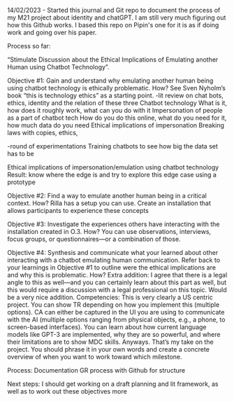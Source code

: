 14/02/2023 - 
Started this journal and Git repo to document the process of my M21 project about identity and chatGPT. I am still very much figuring out how this Github works. I based this repo on Pipin's one for it is as if doing work and going over his paper. 

Process so far: 

“Stimulate Discussion about the Ethical Implications of Emulating another Human using Chatbot Technology”.

Objective #1: Gain and understand why emulating another human being using chatbot technology is ethically problematic.
How? See Sven Nyholm’s book “this is technology ethics” as a starting point.
-lit review on chat bots, ethics, identity and the relation of these three 
Chatbot technology 
What is it, how does it roughly work, what can you do with it
Impersonation of people as a part of chatbot tech
How do you do this online, what do you need for it, how much data do you need
Ethical implications of impersonation 
Breaking laws with copies, ethics, 

-round of experimentations
Training chatbots to see how big the data set has to be 

Ethical implications of impersonation/emulation using chatbot technology
Result: know where the edge is and try to explore this edge case using a prototype

Objective #2: Find a way to emulate another human being in a critical context.
How?  Rilla has a setup you can use.
Create an installation that allows participants to experience these concepts


Objective #3: Investigate the experiences others have interacting with the installation created in O.3.
How? You can use observations, interviews, focus groups, or questionnaires—or a combination of those.

Objective #4: Synthesis and communicate what your learned about other interacting with a chatbot emulating human communication. Refer back to your learnings in Objective #1 to outline were the ethical implications are and why this is problematic.
	How? 
Extra addition: 
I agree that there is a legal angle to this as well—and you can certainly learn about this part as well, but this would require a discussion with a legal professional on this topic. Would be a very nice addition.
Competencies: 
This is very clearly a US centric project. You can show TR depending on how you implement this (multiple options). CA can either be captured in the UI you are using to communicate with the AI (multiple options ranging from physical objects, e.g., a phone, to screen-based interfaces). You can learn about how current language models like GPT-3 are implemented, why they are so powerful, and where their limitations are to show MDC skills.
Anyways. That’s my take on the project. You should phrase it in your own words and create a concrete overview of when you want to work toward which milestone.

Process: 
Documentation GR process with Github for structure 


Next steps: I should get working on a draft planning and lit framework, as well as to work out these objectives more
